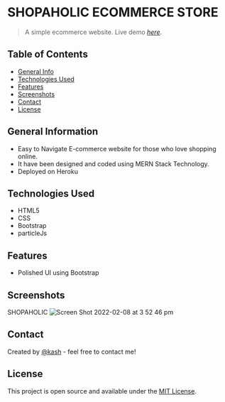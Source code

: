 # SHOPAHOLIC ECOMMERCE STORE

> A simple ecommerce website.
> Live demo [_here_](https://shopaholic-mern.herokuapp.com/).

## Table of Contents

- [General Info](#general-information)
- [Technologies Used](#technologies-used)
- [Features](#features)
- [Screenshots](#screenshots)
- [Contact](#contact)
- [License](#license)

## General Information

- Easy to Navigate E-commerce website for those who love shopping online. 
- It have been designed and coded using MERN Stack Technology.
- Deployed on Heroku

## Technologies Used

- HTML5
- CSS
- Bootstrap
- particleJs


## Features

- Polished UI using Bootstrap

## Screenshots

SHOPAHOLIC ![Screen Shot 2022-02-08 at 3 52 46 pm](https://user-images.githubusercontent.com/88652187/152920606-7e20ae55-35c8-4d31-be95-efeacd4c26a1.png)

## Contact

Created by [@kash](https://github.com/kashpateltech) - feel free to contact me!

## License

This project is open source and available under the [MIT License](LICENSE).
